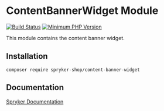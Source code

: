 # ContentBannerWidget Module
[![Build Status](https://travis-ci.org/spryker-shop/content-banner-widget.svg)](https://travis-ci.org/spryker-shop/content-banner-widget)
[![Minimum PHP Version](https://img.shields.io/badge/php-%3E%3D%207.2-8892BF.svg)](https://php.net/)

This module contains the content banner widget.

## Installation

```
composer require spryker-shop/content-banner-widget
```

## Documentation

[Spryker Documentation](https://academy.spryker.com/developing_with_spryker/module_guide/modules.html)
